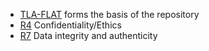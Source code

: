 + [TLA-FLAT](TLA-FLAT.md) forms the basis of the repository
+ [R4](R4.md) Confidentiality/Ethics
+ [R7](R7.md) Data integrity and authenticity